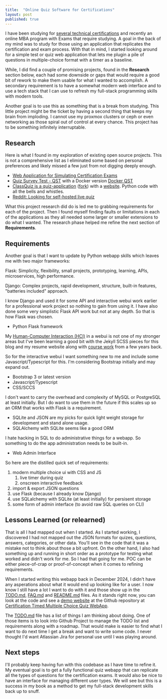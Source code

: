 ```yaml
---
title:  "Online Quiz Software for Certifications"
layout: post
published: true
---
```


I have been studying for [several technical certifications](/isc2-cybersecurity-certification/) and recently an online MBA program with Exams that require studying. A goal in the back of my mind was to study for those using an application that replicates the certification and exam process. With that in mind, I started looking around for a simple test or quiz web application that lets me plugin a pile of questions in multiple-choice format with a timer as a baseline.

While, I did find a couple of promising projects, found in the **Research** section below, each had some downside or gaps that would require a good bit of rework to make them usable for what I wanted to accomplish. A secondary requirement is to have a somewhat modern web interface and to use a tech stack that I can use to refresh my full-stack programming skills with modern tools.

Another goal is to use this as something that is a break from studying. This little project might be the ticket by having a second thing that keeps my brain from imploding. I cannot use my proxmox clusters or ceph or even networking as those spiral out of control at every chance. This project has to be something infinitely interruptable.

<!-- excerpt-end -->

## Research

Here is what I found in my exploration of existing open source projects. This is not a comprehensive list as I eliminated some based on personal preferences and likely missed a few just from not digging deeply enough.

* [Web Application for Simulating Certification Exams](https://github.com/mcgarrah/nzarttrainer)
* [Quiz Survey Test - QST](https://sourceforge.net/projects/qstonline/) with a Docker version [Docker QST](https://github.com/elquimista/qst-docker)
* [ClassQuiz is a quiz-application](https://github.com/mawoka-myblock/ClassQuiz) ([fork](https://github.com/mcgarrah/ClassQuiz)) with a [website](https://classquiz.de/). Python code with all the bells and whistles.
* [Reddit: Looking for self-hosted live quiz](https://www.reddit.com/r/selfhosted/comments/fwy250/looking_for_selfhosted_live_quiz/)

What this project research did do is led me to grabbing requirements for each of the project. Then I found myself finding faults or limitations in each of the applications as they all needed some larger or smaller extensions to do what I wanted. The research phase helped me refine the next section of **Requirements**.

## Requirements

Another goal is that I want to update by Python webapp skills which leaves me with two major frameworks:

Flask:
  Simplicity, flexibility, small projects, prototyping, learning, APIs, microservices, high performance.

Django:
  Complex projects, rapid development, structure, built-in features, "batteries included" approach.

I know Django and used it for some API and interactive webui work earlier for a professional work project so nothing to gain from using it. I have also done some very simplistic Flask API work but not at any depth. So that is how Flask was chosen.

* Python Flask framework

My [Human-Computer Interaction (HCI)](https://en.wikipedia.org/wiki/Human%E2%80%93computer_interaction) in a webui is not one of my stronger areas but I've been learning a good bit with the Jekyll SCSS pieces for this blog and my resume website along with [course work](https://omscs.gatech.edu/cs-6750-human-computer-interaction) from a few years back.

So for the interactive webui I want something new to me and include some Javascript/Typescript for this. I'm considering Bootstrap initially and may expand out.

* Bootstrap 3 or latest version
* Javascript/Typescript
* CSS/SCCS

I don't want to carry the overhead and complexity of MySQL or PostgreSQL at least initially. But I do want to use them in the future if this scales up so an ORM that works with Flask is a requirement.

* SQLite and JSON are my picks for quick light weight storage for development and stand alone usage.
* SQLAlchemy with SQLite seems like a good ORM

I hate hacking in SQL to do administrative things for a webapp. So something to do the app administration needs to be built-in.

* Web Admin Interface

So here are the distilled quick set of requirements:

1. modern multiple choice ui with CSS and JS
   1. live timer during quiz
   2. onscreen interactive feedback
2. import & export JSON questions
3. use Flask (because I already know Django)
4. use SQLalchemy with SQLite (at least initially) for persisent storage
5. some form of admin interface (to avoid raw SQL queries on CLI)

## Lessons Learned (or relearned)

That is all I had mapped out when I started. As I started working, I discovered I had not mapped out the JSON formats for quizes, questions, answers, categories, or other data. You'll see in the code that it was a mistake not to think about those a bit upfront. On the other hand, I also had something up and running in short order as a prototype for testing what worked and didn't work for me. So I had that going for me. POC can be either piece-of-crap or proof-of-concept when it comes to refining requirements.

When I started writing this webapp back in December 2024, I didn't have any asperations about what it would end up looking like for a user. I now know I still have a lot I want to do with it and those show up in the [TODO.md](https://github.com/mcgarrah/legendary_quick_quiz/blob/main/TODO.md), [FAQ.md](https://github.com/mcgarrah/legendary_quick_quiz/blob/main/FAQ.md) and [README.md](https://github.com/mcgarrah/legendary_quick_quiz/blob/main/README.md) files. As it stands right now, you can look at the code and see a [demo website](https://plain-gaby-mcgarrah-a35e7264.koyeb.app/) at the Github repository at [Certification Timed Multiple Choice Quiz WebApp](https://github.com/mcgarrah/legendary_quick_quiz).

The [TODO.md](https://github.com/mcgarrah/legendary_quick_quiz/blob/main/TODO.md) file has a list of things I am thinking about doing. One of those items is to look into Github Project to manage the TODO list and requirements along with a roadmap. That would make is easier to find what I want to do next time I get a break and want to write some code. I never thought I'd want Atlassian Jira for personal use until I was playing around.

## Next steps

I'll probably keep having fun with this codebase as I have time to refine it. My eventual goal is to get a fully functional quiz webapp that can replicate all the types of questions for the certification exams. It would also be nice to have an interface for managing different user types. We will see but this is a success in my book as a method to get my full-stack development skills back up to snuff.
